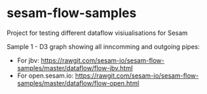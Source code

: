 # sesam-flow-samples
Project for testing different dataflow visiualisations for Sesam

Sample 1 - D3 graph showing all inncomming and outgoing pipes:
- For jbv: https://rawgit.com/sesam-io/sesam-flow-samples/master/dataflow/flow-jbv.html
- For open.sesam.io: https://rawgit.com/sesam-io/sesam-flow-samples/master/dataflow/flow-open.html
